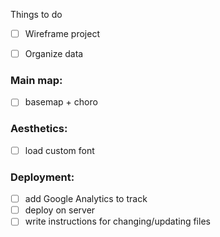 Things to do

- [ ] Wireframe project
- [ ] Organize data


### Main map:
- [ ] basemap + choro

### Aesthetics:
- [ ] load custom font

### Deployment:
- [ ] add Google Analytics to track
- [ ] deploy on server
- [ ] write instructions for changing/updating files

